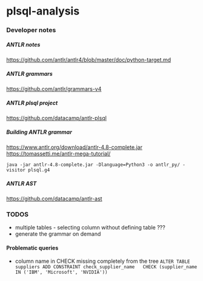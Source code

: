 # plsql-analysis

### Developer notes

##### ANTLR notes
https://github.com/antlr/antlr4/blob/master/doc/python-target.md

##### ANTLR grammars
https://github.com/antlr/grammars-v4
 
##### ANTLR plsql project
https://github.com/datacamp/antlr-plsql

##### Building ANTLR grammar
https://www.antlr.org/download/antlr-4.8-complete.jar
https://tomassetti.me/antlr-mega-tutorial/
```
java -jar antlr-4.8-complete.jar -Dlanguage=Python3 -o antlr_py/ -visitor plsql.g4
```

##### ANTLR AST
https://github.com/datacamp/antlr-ast

### TODOS
* multiple tables - selecting column without defining table ???
* generate the grammar on demand

#### Problematic queries
* column name in CHECK missing completely from the tree
`ALTER TABLE suppliers ADD CONSTRAINT check_supplier_name   CHECK (supplier_name IN ('IBM', 'Microsoft', 'NVIDIA'))`